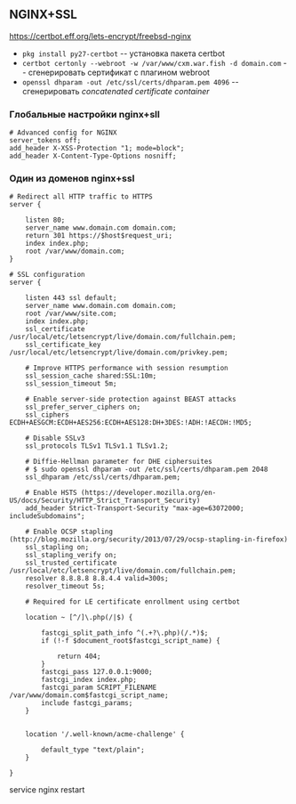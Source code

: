 ## NGINX+SSL
https://certbot.eff.org/lets-encrypt/freebsd-nginx

+ `pkg install py27-certbot` -- установка пакета certbot
+ `certbot certonly --webroot -w /var/www/cxm.war.fish -d domain.com` -- сгенерировать сертификат с плагином webroot
+ `openssl dhparam -out /etc/ssl/certs/dhparam.pem 4096` -- сгенерировать *concatenated certificate container*

### Глобальные настройки nginx+sll

```nginx
# Advanced config for NGINX
server_tokens off;
add_header X-XSS-Protection "1; mode=block";
add_header X-Content-Type-Options nosniff;
```

### Один из доменов nginx+ssl
```nginx
# Redirect all HTTP traffic to HTTPS
server {

	listen 80;
	server_name www.domain.com domain.com;
	return 301 https://$host$request_uri;
	index index.php;
	root /var/www/domain.com;
}

# SSL configuration
server {

	listen 443 ssl default;
	server_name www.domain.com domain.com;
	root /var/www/site.com;
	index index.php;
	ssl_certificate /usr/local/etc/letsencrypt/live/domain.com/fullchain.pem;
	ssl_certificate_key /usr/local/etc/letsencrypt/live/domain.com/privkey.pem;

	# Improve HTTPS performance with session resumption
	ssl_session_cache shared:SSL:10m;
	ssl_session_timeout 5m;

	# Enable server-side protection against BEAST attacks
	ssl_prefer_server_ciphers on;
	ssl_ciphers ECDH+AESGCM:ECDH+AES256:ECDH+AES128:DH+3DES:!ADH:!AECDH:!MD5;

	# Disable SSLv3
	ssl_protocols TLSv1 TLSv1.1 TLSv1.2;

	# Diffie-Hellman parameter for DHE ciphersuites
	# $ sudo openssl dhparam -out /etc/ssl/certs/dhparam.pem 2048
	ssl_dhparam /etc/ssl/certs/dhparam.pem;

	# Enable HSTS (https://developer.mozilla.org/en-US/docs/Security/HTTP_Strict_Transport_Security)
	add_header Strict-Transport-Security "max-age=63072000; includeSubdomains";

	# Enable OCSP stapling (http://blog.mozilla.org/security/2013/07/29/ocsp-stapling-in-firefox)
	ssl_stapling on;
	ssl_stapling_verify on;
	ssl_trusted_certificate /usr/local/etc/letsencrypt/live/domain.com/fullchain.pem;
	resolver 8.8.8.8 8.8.4.4 valid=300s;
	resolver_timeout 5s;

	# Required for LE certificate enrollment using certbot

	location ~ [^/]\.php(/|$) {

		fastcgi_split_path_info ^(.+?\.php)(/.*)$;
		if (!-f $document_root$fastcgi_script_name) {

			return 404;
		}
		fastcgi_pass 127.0.0.1:9000;
		fastcgi_index index.php;
		fastcgi_param SCRIPT_FILENAME /var/www/domain.com$fastcgi_script_name;
		include fastcgi_params;
	}


	location '/.well-known/acme-challenge' {

		default_type "text/plain";
	}

}
```

service nginx restart

